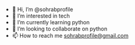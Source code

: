 - 👋 Hi, I’m @sohrabprofile
- 👀 I’m interested in tech
- 🌱 I’m currently learning python
- 💞️ I’m looking to collaborate on python
- 📫 How to reach me sohrabprofile@gmail.com

<!---
sohrabprofile/sohrabprofile is a ✨ special ✨ repository because its `README.md` (this file) appears on your GitHub profile.
You can click the Preview link to take a look at your changes.
--->
